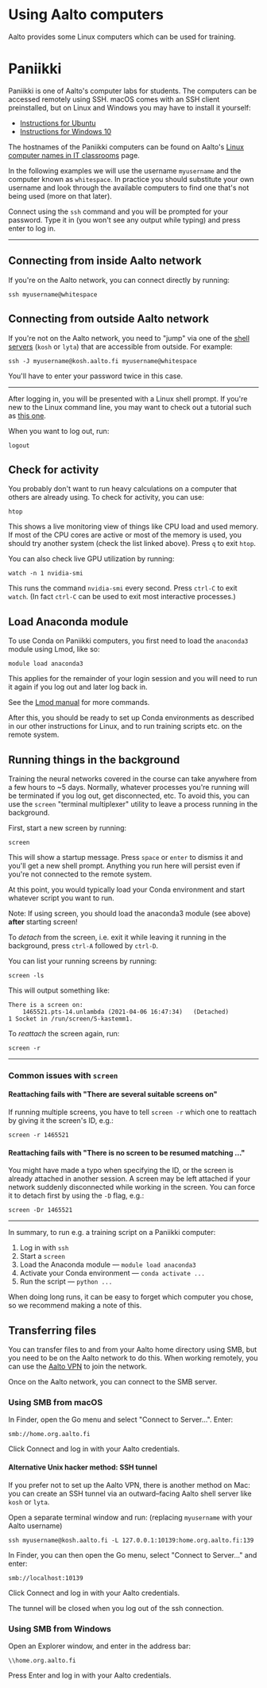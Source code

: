# Using Aalto computers

Aalto provides some Linux computers which can be used for training.

# Paniikki

Paniikki is one of Aalto's computer labs for students. The computers can be accessed remotely using SSH. macOS comes with an SSH client preinstalled, but on Linux and Windows you may have to install it yourself:

- [Instructions for Ubuntu](https://ubuntu.com/server/docs/service-openssh)
- [Instructions for Windows 10](https://docs.microsoft.com/en-us/windows-server/administration/openssh/openssh_install_firstuse)

The hostnames of the Paniikki computers can be found on Aalto's [Linux computer names in IT classrooms](https://www.aalto.fi/en/services/linux-computer-names-in-it-classrooms) page.

In the following examples we will use the username `myusername` and the computer known as `whitespace`. In practice you should substitute your own username and look through the available computers to find one that's not being used (more on that later).

Connect using the `ssh` command and you will be prompted for your password. Type it in (you won't see any output while typing) and press enter to log in.

----

## Connecting from inside Aalto network

If you're on the Aalto network, you can connect directly by running:

```
ssh myusername@whitespace
```

## Connecting from outside Aalto network

If you're not on the Aalto network, you need to "jump" via one of the [shell servers](https://www.aalto.fi/en/services/linux-shell-servers-at-aalto) (`kosh` or `lyta`) that are accessible from outside. For example:

```
ssh -J myusername@kosh.aalto.fi myusername@whitespace
```

You'll have to enter your password twice in this case.

----

After logging in, you will be presented with a Linux shell prompt. If you're new to the Linux command line, you may want to check out a tutorial such as [this one](https://ryanstutorials.net/linuxtutorial/commandline.php).

When you want to log out, run:

```
logout
```

## Check for activity

You probably don't want to run heavy calculations on a computer that others are already using. To check for activity, you can use:

```
htop
```

This shows a live monitoring view of things like CPU load and used memory. If most of the CPU cores are active or most of the memory is used, you should try another system (check the list linked above). Press `q` to exit `htop`.

You can also check live GPU utilization by running:

```
watch -n 1 nvidia-smi
```

This runs the command `nvidia-smi` every second. Press `ctrl-C` to exit `watch`. (In fact `ctrl-C` can be used to exit most interactive processes.)

## Load Anaconda module

To use Conda on Paniikki computers, you first need to load the `anaconda3` module using Lmod, like so:

```
module load anaconda3
```

This applies for the remainder of your login session and you will need to run it again if you log out and later log back in.

See the [Lmod manual](https://lmod.readthedocs.io/en/latest/010_user.html) for more commands.

After this, you should be ready to set up Conda environments as described in our other instructions for Linux, and to run training scripts etc. on the remote system.

## Running things in the background

Training the neural networks covered in the course can take anywhere from a few hours to ~5 days. Normally, whatever processes you're running will be terminated if you log out, get disconnected, etc. To avoid this, you can use the `screen` "terminal multiplexer" utility to leave a process running in the background.

First, start a new screen by running:

```
screen
```

This will show a startup message. Press `space` or `enter` to dismiss it and you'll get a new shell prompt. Anything you run here will persist even if you're not connected to the remote system.

At this point, you would typically load your Conda environment and start whatever script you want to run.

Note: If using screen, you should load the anaconda3 module (see above) **after** starting screen!

To *detach* from the screen, i.e. exit it while leaving it running in the background, press `ctrl-A` followed by `ctrl-D`.

You can list your running screens by running:

```
screen -ls
```

This will output something like:

```
There is a screen on:
	1465521.pts-14.unlambda	(2021-04-06 16:47:34)	(Detached)
1 Socket in /run/screen/S-kastemm1.
```

To *reattach* the screen again, run:

```
screen -r
```

----
### Common issues with `screen`

#### Reattaching fails with "There are several suitable screens on"

If running multiple screens, you have to tell `screen -r` which one to reattach by giving it the screen's ID, e.g.:

```
screen -r 1465521
```

#### Reattaching fails with "There is no screen to be resumed matching ..."

You might have made a typo when specifying the ID, or the screen is already attached in another session. A screen may be left attached if your network suddenly disconnected while working in the screen. You can force it to detach first by using the `-D` flag, e.g.:

```
screen -Dr 1465521
```

----

In summary, to run e.g. a training script on a Paniikki computer:

1. Log in with `ssh`
2. Start a `screen`
3. Load the Anaconda module — `module load anaconda3`
4. Activate your Conda environment — `conda activate ...`
5. Run the script — `python ...`

When doing long runs, it can be easy to forget which computer you chose, so we recommend making a note of this.

## Transferring files

You can transfer files to and from your Aalto home directory using SMB, but you need to be on the Aalto network to do this. When working remotely, you can use the [Aalto VPN](https://www.aalto.fi/en/services/establishing-a-remote-connection-vpn-to-an-aalto-network) to join the network.

Once on the Aalto network, you can connect to the SMB server.

### Using SMB from macOS

In Finder, open the Go menu and select "Connect to Server...". Enter:

```
smb://home.org.aalto.fi
```

Click Connect and log in with your Aalto credentials.

#### Alternative Unix hacker method: SSH tunnel

If you prefer not to set up the Aalto VPN, there is another method on Mac: you can create an SSH tunnel via an outward–facing Aalto shell server like `kosh` or `lyta`. 

Open a separate terminal window and run: (replacing `myusername` with your Aalto username)

```
ssh myusername@kosh.aalto.fi -L 127.0.0.1:10139:home.org.aalto.fi:139
```

In Finder, you can then open the Go menu, select "Connect to Server..." and enter:

```
smb://localhost:10139
```

Click Connect and log in with your Aalto credentials.

The tunnel will be closed when you log out of the ssh connection.

### Using SMB from Windows

Open an Explorer window, and enter in the address bar:

```
\\home.org.aalto.fi
```

Press Enter and log in with your Aalto credentials.